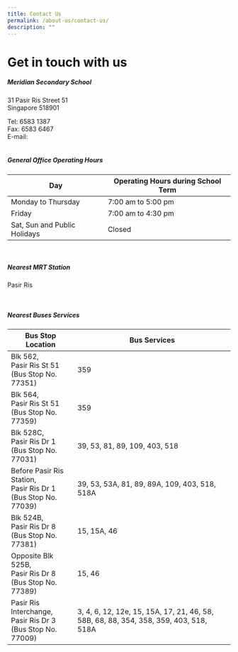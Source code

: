 ```yaml
---
title: Contact Us
permalink: /about-us/contact-us/
description: ""
---
```

# Get in touch with us

##### **Meridian Secondary School**
31 Pasir Ris Street 51<br>
Singapore 518901

Tel: 6583 1387 <br>
Fax: 6583 6467 <br>
E-mail:  <br>
<br>
##### **General Office Operating Hours**
| Day | Operating Hours during School Term  |
| -------- | --------- |
| Monday to Thursday     | 7:00 am to 5:00 pm   |
| Friday    | 7:00 am to 4:30 pm   |
| Sat, Sun and Public Holidays    | Closed   |

<br>

##### **Nearest MRT Station**
Pasir Ris

<br>

##### **Nearest Buses Services**
| Bus Stop Location | Bus Services |
| -------- | -------- |
| Blk 562, <br> Pasir Ris St 51 <br> (Bus Stop No. 77351)     | 359   |
| Blk 564, <br> Pasir Ris St 51 <br> (Bus Stop No. 77359)     | 359   |
| Blk 528C, <br> Pasir Ris Dr 1 <br> (Bus Stop No. 77031)       | 39, 53, 81, 89, 109, 403, 518   |
| Before Pasir Ris Station, <br> Pasir Ris Dr 1 <br>(Bus Stop No. 77039)    | 39, 53, 53A, 81, 89, 89A, 109, 403, 518, 518A   |
| Blk 524B, <br> Pasir Ris Dr 8 <br> (Bus Stop No. 77381)       | 15, 15A, 46   |
| Opposite Blk 525B, <br> Pasir Ris Dr 8 <br>(Bus Stop No. 77389)    | 15, 46   |
| Pasir Ris Interchange, <br> Pasir Ris Dr 3 <br>(Bus Stop No. 77009)    | 3, 4, 6, 12, 12e, 15, 15A, 17, 21, 46, 58, 58B, 68, 88, 354, 358, 359, 403, 518, 518A   |



<br>